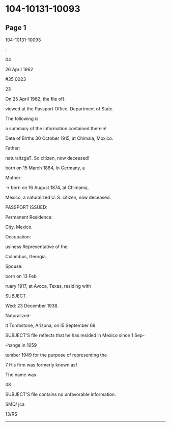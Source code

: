 # 104-10131-10093

## Page 1

104-10131-10093

:

04

26 April 1962

#35 0023

23

On 25 April 1962, the file of).

viewed at the Passport Office, Department of State.

The following is

a summary of the information contained therein!

Date of Births 30 October 1915, at Chimala, Moxico.

Father:

naturaltzgaT. So cltizen, now deceesed!

born on 15 March 1864, In Germany, a

Mother:

→ born on 16 August 1874, at Chimama,

Mexico, a naturalized U. S. citizen, now deceased.

PASSPORT ISSUED:

Permanent Residence:

City, Mexico.

Occupation:

usiness Representative of the

Columbus, Georgia.

Spouse:

born on 13 Feb

ruary 1917, at Avoca, Texas, residing with

SUBJECT.

Wed: 23 December 1938.

Naturalized:

It Tombstone, Arizona, on I5 September 69

SUBJECT'S file reflects that he has resided in Mexico since 1 Sep-

-hange in 1059

tember 1949 for the purpose of representing the

7 His firm was formerly known asf

The name was

08

SUBJECT'S file contains no unfavorable information.

SMQ/ jca

13/RS

---

